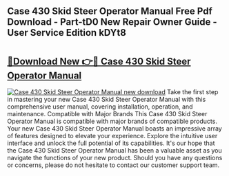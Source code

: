 ## Case 430 Skid Steer Operator Manual Free Pdf Download - Part-tD0 New Repair Owner Guide - User Service Edition kDYt8

# <h2><a href="http://bc23434.oget.top/?id=Case+430+Skid+Steer+Operator+Manual">🔗Download New 👉🔴 Case 430 Skid Steer Operator Manual</a></h2>

[![Case 430 Skid Steer Operator Manual new download](https://i.imgur.com/5g1atiW.png)](http://bc23434.oget.top/?id=Case+430+Skid+Steer+Operator+Manual)
Take the first step in mastering your new Case 430 Skid Steer Operator Manual with this comprehensive user manual, covering installation, operation, and maintenance. Compatible with Major Brands This Case 430 Skid Steer Operator Manual is compatible with major brands of compatible products. Your new Case 430 Skid Steer Operator Manual boasts an impressive array of features designed to elevate your experience. Explore the intuitive user interface and unlock the full potential of its capabilities. It's our hope that the Case 430 Skid Steer Operator Manual has been a valuable asset as you navigate the functions of your new product. Should you have any questions or concerns, please do not hesitate to contact our customer support team.
